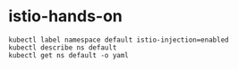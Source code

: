 # istio-hands-on
```
kubectl label namespace default istio-injection=enabled
kubectl describe ns default
kubectl get ns default -o yaml
```
